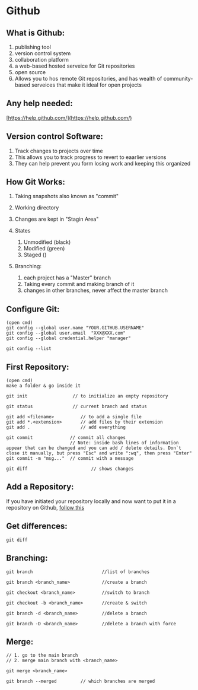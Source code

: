 # Github



## What is Github:

1. publishing tool
2. version control system
3. collaboration platform
4. a web-based hosted serveice for Git repositories
5. open source
6. Allows you to hos remote Git repositories, and has wealth of community-based serveices that make it ideal for open projects


## Any help needed:
[https://help.github.com/](https://help.github.com/)


## Version control Software:
1. Track changes to projects over time
2. This allows you to track progress  to revert to eaarlier versions
3. They can help prevent you form losing work and keeping this organized


## How Git Works:
1. Taking snapshots also known as "commit"
2. Working directory
3. Changes are kept in "Stagin Area"
4. States
	1. Unmodified 	(black)
	2. Modified		(green)
	3. Staged		()

5. Branching:
	1. each project has a "Master" branch
	2. Taking every commit and making branch of it
	3. changes in other branches, never affect the master branch



## Configure Git:
	(open cmd)
	git config --global user.name "YOUR.GITHUB.USERNAME"
	git config --global user.email  "XXX@XXX.com"
	git config --global credential.helper "manager"

	git config --list




## First Repository:
	(open cmd) 
	make a folder & go inside it
 
	git init				 // to initialize an empty repository

	git status 				 // current branch and status

	git add <filename>			// to add a single file
	git add *.<extension>		// add files by their extension
	git add . 					// add everything 
	
	git commit 				// commit all changes
							// Note: inside bash lines of information appear that can be changed and you can add / delete details. Don`t close it manually, but press "Esc" and write ":wq", then press "Enter"
	git commit -m "msg..." 	// commit with a message	

	git diff 						// shows changes

## Add a Repository:
If you have initiated your repository locally and now want to put it in a repository on Github, [follow this](https://help.github.com/articles/adding-an-existing-project-to-github-using-the-command-line/)



## Get differences:
	git diff



## Branching:
	git branch							//list of branches

	git branch <branch_name>			//create a branch

	git checkout <branch_name>			//switch to branch

	git checkout -b <branch_name>		//create & switch

	git branch -d <branch_name>			//delete a branch

	git branch -D <branch_name>			//delete a branch with force




## Merge:
	// 1. go to the main branch
	// 2. merge main branch with <branch_name>
	
	git merge <branch_name>

	git branch --merged			// which branches are merged